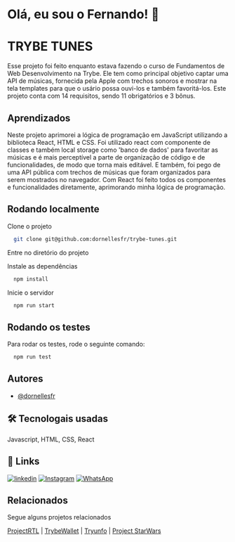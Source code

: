 
# Olá, eu sou o Fernando! 👋


# TRYBE TUNES

Esse projeto foi feito enquanto estava fazendo o curso de Fundamentos de Web Desenvolvimento na Trybe.
Ele tem como principal objetivo captar uma API de músicas, fornecida pela Apple com trechos sonoros e mostrar na tela templates para que o usário possa ouvi-los e também favoritá-los. Este projeto conta com 14 requisitos, sendo 11 obrigatórios e 3 bônus.


## Aprendizados

Neste projeto aprimorei a lógica de programação em JavaScript utilizando a biblioteca React, HTML e CSS.
Foi utilizado react com componente de classes e também local storage como 'banco de dados' para favoritar as músicas e é mais perceptível a parte de organização de código e de funcionalidades, de modo que torna mais editável.
E também, foi pego de uma API pública com trechos de músicas que foram organizados para serem mostrados no navegador.
Com React foi feito todos os componentes e funcionalidades diretamente, aprimorando minha lógica  de programação.
## Rodando localmente

Clone o projeto

```bash
  git clone git@github.com:dornellesfr/trybe-tunes.git
```

Entre no diretório do projeto

Instale as dependências

```bash
  npm install
```

Inicie o servidor

```bash
  npm run start
```


## Rodando os testes

Para rodar os testes, rode o seguinte comando:

```bash
  npm run test
```
## Autores

- [@dornellesfr](https://www.github.com/dornellesfr)


## 🛠 Tecnologais usadas
Javascript, HTML, CSS, React


## 🔗 Links
[![linkedin](https://img.shields.io/badge/linkedin-0A66C2?style=for-the-badge&logo=linkedin&logoColor=white)](https://www.linkedin.com/in/fernando-dornelles-rocha-3b11b921a/)
[![Instagram](https://img.shields.io/badge/Instagram-%23E4405F.svg?style=for-the-badge&logo=Instagram&logoColor=white)](https://instagram.com/dornellesfr)
[![WhatsApp](https://img.shields.io/badge/WhatsApp-25D366?style=for-the-badge&logo=whatsapp&logoColor=white)](https://wa.me/5551997463822)


## Relacionados

Segue alguns projetos relacionados

[ProjectRTL](https://github.com/dornellesfr/react-testing-library) |
[TrybeWallet](https://github.com/dornellesfr/trybe-wallet) |
[Tryunfo](https://github.com/dornellesfr/tryunfo) |
[Project StarWars](https://github.com/dornellesfr/starwars-project)
